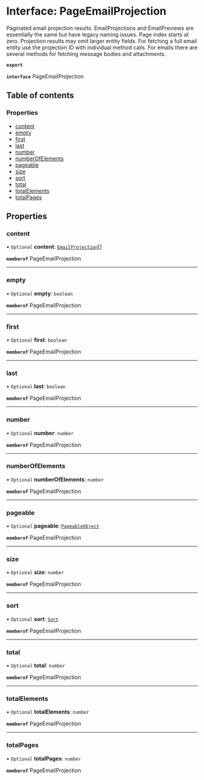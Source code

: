 # Interface: PageEmailProjection

Paginated email projection results. EmailProjections and EmailPreviews are essentially the same but have legacy naming issues. Page index starts at zero. Projection results may omit larger entity fields. For fetching a full email entity use the projection ID with individual method calls. For emails there are several methods for fetching message bodies and attachments.

**`export`**

**`interface`** PageEmailProjection

## Table of contents

### Properties

- [content](PageEmailProjection.md#content)
- [empty](PageEmailProjection.md#empty)
- [first](PageEmailProjection.md#first)
- [last](PageEmailProjection.md#last)
- [number](PageEmailProjection.md#number)
- [numberOfElements](PageEmailProjection.md#numberofelements)
- [pageable](PageEmailProjection.md#pageable)
- [size](PageEmailProjection.md#size)
- [sort](PageEmailProjection.md#sort)
- [total](PageEmailProjection.md#total)
- [totalElements](PageEmailProjection.md#totalelements)
- [totalPages](PageEmailProjection.md#totalpages)

## Properties

### content

• `Optional` **content**: [`EmailProjection`](EmailProjection.md)[]

**`memberof`** PageEmailProjection

___

### empty

• `Optional` **empty**: `boolean`

**`memberof`** PageEmailProjection

___

### first

• `Optional` **first**: `boolean`

**`memberof`** PageEmailProjection

___

### last

• `Optional` **last**: `boolean`

**`memberof`** PageEmailProjection

___

### number

• `Optional` **number**: `number`

**`memberof`** PageEmailProjection

___

### numberOfElements

• `Optional` **numberOfElements**: `number`

**`memberof`** PageEmailProjection

___

### pageable

• `Optional` **pageable**: [`PageableObject`](PageableObject.md)

**`memberof`** PageEmailProjection

___

### size

• `Optional` **size**: `number`

**`memberof`** PageEmailProjection

___

### sort

• `Optional` **sort**: [`Sort`](Sort.md)

**`memberof`** PageEmailProjection

___

### total

• `Optional` **total**: `number`

**`memberof`** PageEmailProjection

___

### totalElements

• `Optional` **totalElements**: `number`

**`memberof`** PageEmailProjection

___

### totalPages

• `Optional` **totalPages**: `number`

**`memberof`** PageEmailProjection
